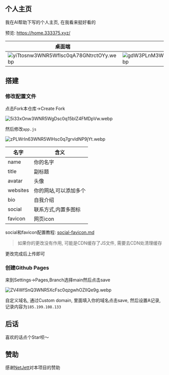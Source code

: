 ## 个人主页

我在AI帮助下写的个人主页, 在我看来挺好看的

预览: https://home.333375.xyz/

|桌面端|手机端|
|---|---|
|![yiTtosnw3WNR5WfIsc0qA78GNtrctOYy.webp](https://www.nodeimage.com/i/8512/yiTtosnw3WNR5WfIsc0qA78GNtrctOYy.png)|![gdW3PLnM3WNR5WiIsc0qzAqscR2aRtxw.webp](https://www.nodeimage.com/i/8512/gdW3PLnM3WNR5WiIsc0qzAqscR2aRtxw.png)|

## 搭建

### 修改配置文件

点击Fork本仓库->Create Fork

![5i33xOnw3WNR5WgDsc0q15blZ4FMDpVw.webp](https://www.nodeimage.com/i/8512/5i33xOnw3WNR5WgDsc0q15blZ4FMDpVw.png)

然后修改`app.js`

![zPLWrIn63WNR5WlHsc0q7grvldNP9jYt.webp](https://www.nodeimage.com/i/8512/zPLWrIn63WNR5WlHsc0q7grvldNP9jYt.png)

|名字|含义|
|---|---|
|name|你的名字|
|title|副标题|
|avatar|头像|
|websites|你的网站,可以添加多个|
|bio|自我介绍|
|social|联系方式,内置多图标|
|favicon|网页icon|

social和favicon配置教程: [social-favicon.md](/social-favicon.md)

> 如果你的更改没有作用, 可能是CDN缓存了JS文件, 需要去CDN处清理缓存

更改完成后上传即可

### 创建Github Pages

来到Settings->Pages,Branch选择main然后点击save

![ZV4WfSnQ3WNR5XcFsc0qzgwhOZIlQe9g.webp](https://www.nodeimage.com/i/8512/ZV4WfSnQ3WNR5XcFsc0qzgwhOZIlQe9g.png)

自定义域名, 通过Custom domain, 里面填入你的域名点击save, 然后设置A记录, 记录内容为`185.199.108.133`

## 后话

喜欢的话点个Star呗～

## 赞助

感谢[NetJett](https://netjett.com/)对本项目的赞助
